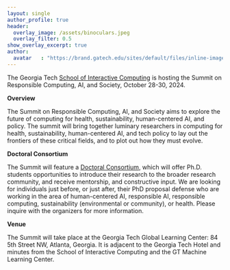 ```yaml
---
layout: single
author_profile: true
header:
  overlay_image: /assets/binoculars.jpeg
  overlay_filter: 0.5
show_overlay_excerpt: true
author:
  avatar   : "https://brand.gatech.edu/sites/default/files/inline-images/sm-primary-vert.png"
---
```


The Georgia Tech <a href="https://ic.gatech.edu/">School of Interactive Computing</a> is hosting the Summit on Responsible Computing, AI, and Society, October 28-30, 2024.

<Strong>Overview</Strong>

The Summit on Responsible Computing, AI, and Society aims to explore  the future of computing for health, sustainability, human-centered AI, and policy. The summit will bring together luminary researchers in computing for health, sustainability, human-centered AI, and tech policy to lay out the frontiers of these critical fields, and to plot out how they must evolve. 

<Strong>Doctoral Consortium</Strong>

The Summit will feature a <a href="doctoral-consortium/">Doctoral Consortium</a>, which will offer Ph.D. students opportunities to introduce their research to the broader research community, and receive mentorship, and constructive input.  We are looking for individuals just before, or just after, their PhD proposal defense who are working in the area of human-centered AI, responsible AI, responsible computing, sustainability (environmental or community), or health. Please inquire with the organizers for more information.

<strong>Venue</strong>

The Summit will take place at the Georgia Tech Global Learning Center: 84 5th Street NW, Atlanta, Georgia. It is adjacent to the Georgia Tech Hotel and minutes from the School of Interactive Computing and the GT Machine Learning Center.

